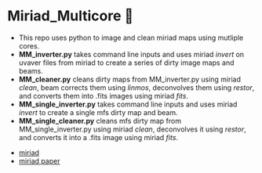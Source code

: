 # Miriad_Multicore :frog:

* This repo uses python to image and clean miriad maps using mutliple cores. 
* **MM_inverter.py** takes command line inputs and uses miriad *invert* on uvaver files from miriad to create a series of dirty image maps and beams. 
* **MM_cleaner.py** cleans dirty maps from MM_inverter.py using miriad *clean*, beam corrects them using *linmos*, deconvolves them using *restor*, and converts them into .fits images using miriad *fits*.
* **MM_single_inverter.py** takes command line inputs and uses miriad *invert* to create a single mfs dirty map and beam.
* **MM_single_cleaner.py** cleans mfs dirty map from MM_single_inverter.py using miriad *clean*, deconvolves it using *restor*, and converts it into a .fits image using miriad *fits*.

- [miriad](https://www.atnf.csiro.au/computing/software/miriad/)
- [miriad paper](https://ui.adsabs.harvard.edu/abs/1995ASPC...77..433S)
